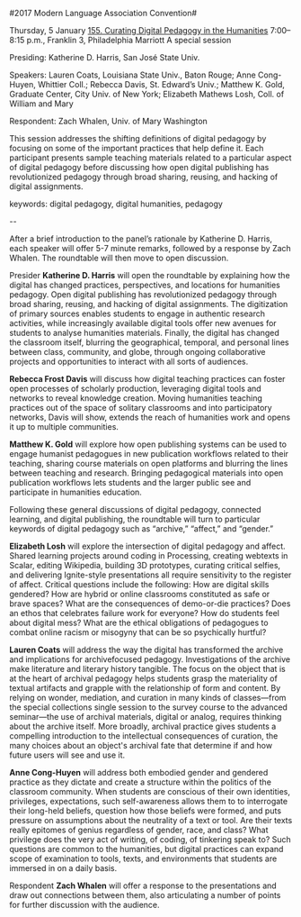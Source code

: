 #2017 Modern Language Association Convention#

Thursday, 5 January
[155. Curating Digital Pedagogy in the Humanities](https://apps.mla.org/program_details?prog_id=155&year=2017)
7:00–8:15 p.m., Franklin 3, Philadelphia Marriott
A special session

Presiding: Katherine D. Harris, San José State Univ.

Speakers: Lauren Coats, Louisiana State Univ., Baton Rouge; Anne Cong-Huyen, Whittier Coll.; Rebecca Davis, St. Edward’s Univ.; Matthew K. Gold, Graduate Center, City Univ. of New York; Elizabeth Mathews Losh, Coll. of William and Mary

Respondent: Zach Whalen, Univ. of Mary Washington

This session addresses the shifting definitions of digital pedagogy by focusing on some of the important practices that help define it. Each participant presents sample teaching materials related to a particular aspect of digital pedagogy before discussing how open digital publishing has revolutionized pedagogy through broad sharing, reusing, and hacking of digital assignments.

keywords: digital pedagogy, digital humanities, pedagogy

--

After a brief introduction to the panel’s rationale by Katherine D. Harris, each speaker will offer 5-7
minute remarks, followed by a response by Zach Whalen. The roundtable will then move to open
discussion.

Presider **Katherine D. Harris** will open the roundtable by explaining how the digital has changed practices,
perspectives, and locations for humanities pedagogy. Open digital publishing has revolutionized pedagogy
through broad sharing, reusing, and hacking of digital assignments. The digitization of primary sources
enables students to engage in authentic research activities, while increasingly available digital tools offer
new avenues for students to analyse humanities materials. Finally, the digital has changed the classroom
itself, blurring the geographical, temporal, and personal lines between class, community, and globe,
through ongoing collaborative projects and opportunities to interact with all sorts of audiences.

**Rebecca Frost Davis** will discuss how digital teaching practices can foster open processes of scholarly
production, leveraging digital tools and networks to reveal knowledge creation. Moving humanities
teaching practices out of the space of solitary classrooms and into participatory networks, Davis will show,
extends the reach of humanities work and opens it up to multiple communities.

**Matthew K. Gold** will explore how open publishing systems can be used to engage humanist pedagogues
in new publication workflows related to their teaching, sharing course materials on open platforms and
blurring the lines between teaching and research. Bringing pedagogical materials into open publication
workflows lets students and the larger public see and participate in humanities education.

Following these general discussions of digital pedagogy, connected learning, and digital publishing, the
roundtable will turn to particular keywords of digital pedagogy such as “archive,” “affect,” and “gender.”

**Elizabeth Losh** will explore the intersection of digital pedagogy and affect. Shared learning projects around
coding in Processing, creating webtexts in Scalar, editing Wikipedia, building 3D prototypes, curating
critical selfies, and delivering Ignite-style presentations all require sensitivity to the register of affect.
Critical questions include the following: How are digital skills gendered? How are hybrid or online classrooms constituted as safe or brave spaces? What are the consequences of demo-or-die practices?
Does an ethos that celebrates failure work for everyone? How do students feel about digital mess? What
are the ethical obligations of pedagogues to combat online racism or misogyny that can be so psychically
hurtful?

**Lauren Coats** will address the way the digital has transformed the archive and implications for archivefocused
pedagogy. Investigations of the archive make literature and literary history tangible. The focus on
the object that is at the heart of archival pedagogy helps students grasp the materiality of textual artifacts
and grapple with the relationship of form and content. By relying on wonder, mediation, and curation in
many kinds of classes—from the special collections single session to the survey course to the advanced
seminar—the use of archival materials, digital or analog, requires thinking about the archive itself. More
broadly, archival practice gives students a compelling introduction to the intellectual consequences of
curation, the many choices about an object's archival fate that determine if and how future users will see
and use it.

**Anne Cong-Huyen** will address both embodied gender and gendered practice as they dictate and create a
structure within the politics of the classroom community. When students are conscious of their own
identities, privileges, expectations, such self-awareness allows them to to interrogate their long-held
beliefs, question how those beliefs were formed, and puts pressure on assumptions about the neutrality of
a text or tool. Are their texts really epitomes of genius regardless of gender, race, and class? What
privilege does the very act of writing, of coding, of tinkering speak to? Such questions are common to the
humanities, but digital practices can expand scope of examination to tools, texts, and environments that
students are immersed in on a daily basis.

Respondent **Zach Whalen** will offer a response to the presentations and draw out connections between
them, also articulating a number of points for further discussion with the audience.

